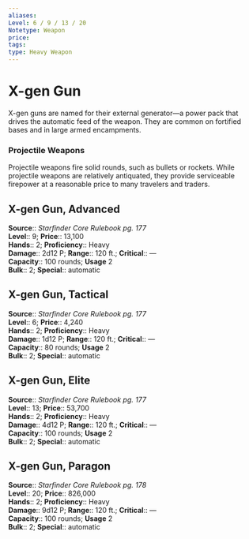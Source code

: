 ```yaml
---
aliases: 
Level: 6 / 9 / 13 / 20
Notetype: Weapon
price: 
tags: 
type: Heavy Weapon
---
```


# X-gen Gun

X-gen guns are named for their external generator—a power pack that drives the automatic feed of the weapon. They are common on fortified bases and in large armed encampments.

### Projectile Weapons

Projectile weapons fire solid rounds, such as bullets or rockets. While projectile weapons are relatively antiquated, they provide serviceable firepower at a reasonable price to many travelers and traders.  

## X-gen Gun, Advanced

**Source**:: _Starfinder Core Rulebook pg. 177_  
**Level**:: 9;
**Price**:: 13,100  
**Hands**:: 2;
**Proficiency**:: Heavy  
**Damage**:: 2d12 P; **Range**:: 120 ft.;
**Critical**:: —  
**Capacity**:: 100 rounds; **Usage** 2  
**Bulk**:: 2;
**Special**:: automatic

## X-gen Gun, Tactical

**Source**:: _Starfinder Core Rulebook pg. 177_  
**Level**:: 6;
**Price**:: 4,240  
**Hands**:: 2;
**Proficiency**:: Heavy  
**Damage**:: 1d12 P; **Range**:: 120 ft.;
**Critical**:: —  
**Capacity**:: 80 rounds; **Usage** 2  
**Bulk**:: 2;
**Special**:: automatic

## X-gen Gun, Elite

**Source**:: _Starfinder Core Rulebook pg. 177_  
**Level**:: 13;
**Price**:: 53,700  
**Hands**:: 2;
**Proficiency**:: Heavy  
**Damage**:: 4d12 P; **Range**:: 120 ft.;
**Critical**:: —  
**Capacity**:: 100 rounds; **Usage** 2  
**Bulk**:: 2;
**Special**:: automatic

## X-gen Gun, Paragon

**Source**:: _Starfinder Core Rulebook pg. 178_  
**Level**:: 20;
**Price**:: 826,000  
**Hands**:: 2;
**Proficiency**:: Heavy  
**Damage**:: 9d12 P; **Range**:: 120 ft.;
**Critical**:: —  
**Capacity**:: 100 rounds; **Usage** 2  
**Bulk**:: 2;
**Special**:: automatic
